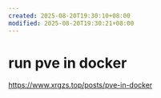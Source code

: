 ```yaml
---
created: 2025-08-20T19:30:10+08:00
modified: 2025-08-20T19:30:21+08:00
---
```


# run pve in docker

https://www.xrgzs.top/posts/pve-in-docker
